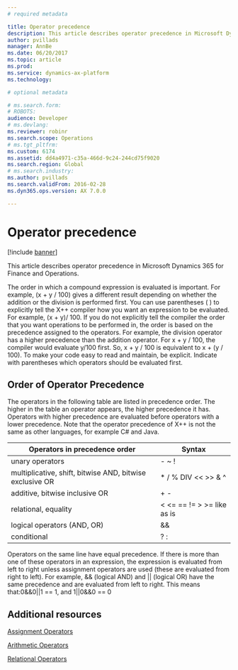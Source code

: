 ```yaml
---
# required metadata

title: Operator precedence
description: This article describes operator precedence in Microsoft Dynamics 365 for Finance and Operations.
author: pvillads
manager: AnnBe
ms.date: 06/20/2017
ms.topic: article
ms.prod: 
ms.service: dynamics-ax-platform
ms.technology: 

# optional metadata

# ms.search.form: 
# ROBOTS: 
audience: Developer
# ms.devlang: 
ms.reviewer: robinr
ms.search.scope: Operations
# ms.tgt_pltfrm: 
ms.custom: 6174
ms.assetid: dd4a4971-c35a-466d-9c24-244cd75f9020
ms.search.region: Global
# ms.search.industry: 
ms.author: pvillads
ms.search.validFrom: 2016-02-28
ms.dyn365.ops.version: AX 7.0.0

---
```


# Operator precedence

[!include [banner](../includes/banner.md)]

This article describes operator precedence in Microsoft Dynamics 365 for Finance and Operations.

The order in which a compound expression is evaluated is important. For example, (x + y / 100) gives a different result depending on whether the addition or the division is performed first. You can use parentheses ( ) to explicitly tell the X++ compiler how you want an expression to be evaluated. For example, (x + y)/ 100. If you do not explicitly tell the compiler the order that you want operations to be performed in, the order is based on the precedence assigned to the operators. For example, the division operator has a higher precedence than the addition operator. For x + y / 100, the compiler would evaluate y/100 first. So, x + y / 100 is equivalent to x + (y / 100). To make your code easy to read and maintain, be explicit. Indicate with parentheses which operators should be evaluated first.

## Order of Operator Precedence
The operators in the following table are listed in precedence order. The higher in the table an operator appears, the higher precedence it has. Operators with higher precedence are evaluated before operators with a lower precedence. Note that the operator precedence of X++ is not the same as other languages, for example C\# and Java.


|              Operators in precedence order               |                 Syntax                 |
|----------------------------------------------------------|----------------------------------------|
|                     unary operators                      |                 - ~ !                  |
| multiplicative, shift, bitwise AND, bitwise exclusive OR |    \* / % DIV &lt;&lt; &gt;&gt; & ^    |
|              additive, bitwise inclusive OR              |                  + -                   |
|                   relational, equality                   | &lt; &lt;= == != &gt; &gt;= like as is |
|               logical operators (AND, OR)                |                   &&                   |
|                       conditional                        |                  ? :                   |

Operators on the same line have equal precedence. If there is more than one of these operators in an expression, the expression is evaluated from left to right unless assignment operators are used (these are evaluated from right to left). For example, && (logical AND) and || (logical OR) have the same precedence and are evaluated from left to right. This means that:0&&0||1 == 1, and 1||0&&0 == 0

## Additional resources
[Assignment Operators](https://msdn.microsoft.com/library/d4e86b9c-be82-4f19-ad86-7722344a05f3(AX.60).aspx)

[Arithmetic Operators](https://msdn.microsoft.com/library/cffbc613-3875-4520-9dea-046dc99aab99(AX.60).aspx)

[Relational Operators](https://msdn.microsoft.com/library/702af366-4d46-445e-bd4b-722c9845199f(AX.60).aspx)





